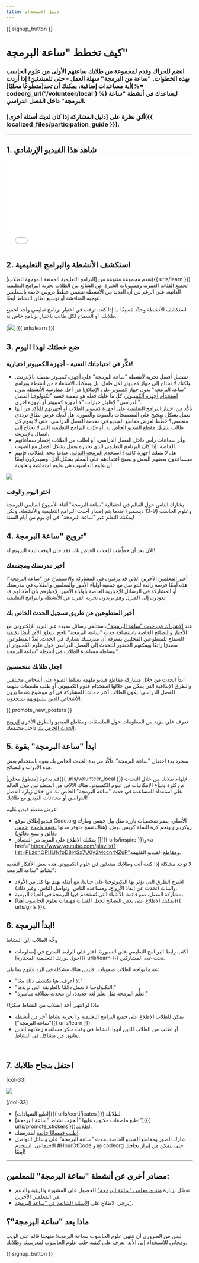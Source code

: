 ```yaml
---
title: دليل الاستخدام
---
```


{{ signup_button }}

# كيف تخطط "ساعة البرمجة"

### انضم للحراك وقدم لمجموعة من طلابك ساعتهم الأولى من علوم الحاسب بهذه الخطوات. "ساعة من البرمجة" سهلة العمل - حتى للمبتدئين! إذا أردت أية مساعدات إضافية، يمكنك أن تجد[متطوعًا محليًا](%= codeorg_url('/volunteer/local') %) ليساعدك في أنشطة "ساعة البرمجة" داخل الفصل الدراسي.

### ألق نظرة على [دليل المشاركة إذا كان لديك أسئلة أخرى]({{ localized_files/participation_guide }}).

***

## 1. شاهد هذا الفيديو الإرشادي <iframe width="500" height="255" src="//www.youtube.com/embed/SrnvvWDm73k" frameborder="0" allowfullscreen mark="crwd-mark"></iframe>

## 2. استكشف الأنشطة والبرامج التعليمية

نقدم مجموعة متنوعة من [البرامج التعليمية الممتعة الموجهة للطلاب]({{ urls/learn }}) لجميع الفئات العمرية ومستويات الخبرة. من الشائع بين الطلاب تجربة البرامج التعليمية الذاتية، على الرغم من أن العديد من الأنشطة تتضمن خطط دروس خاصة بالمعلمين لتوجيه المناقشة أو توسيع نطاق النشاط أيضًا.

استكشف الأنشطة وحدِّد مُسبقًا ما إذا كنت ترغب في اختيار برنامج تعليمي واحد لجميع طلابك، أو السماح لكل طالب باختيار برنامج خاص به.

[<img src="/images/fit-700/tutorials.png" />]({{ urls/learn }})

## 3. ضع خطتك لهذا اليوم

### فكِّر في احتياجاتك التقنية - أجهزة الكمبيوتر اختيارية!

- تشتمل أفضل تجربة لأنشطة "ساعة البرمجة" على أجهزة كمبيوتر متصلة بالإنترنت. ولكنك لا تحتاج إلى جهاز كمبيوتر لكل طفل، بل ويمكنك الاستفادة من أنشطة وبرامج "ساعة البرمجة" بدون جهاز كمبيوتر على الإطلاق! من أجل ممارسة [ الأنشطة بدون استخدام أجهزة الكمبيوتر](/learn)، كل ما عليك فعله هو تصفية قسم "تكنولوجيا الفصل الدراسي" لإظهار خيارات "لا أجهزة كمبيوتر أو أجهزة اخرى".
- تأكَّد من اختبار البرامج التعليمية على أجهزة كمبيوتر الطلاب أو أجهزتهم للتأكد من أنها تعمل بشكل صحيح على المتصفحات بالصوت والصورة. هل لديك عرض نطاق ترددي منخفض؟ خَطِّط لعرض مقاطع الفيديو في مقدمة الفصل الدراسي، حتى لا يقوم كل طالب بتنزيل مقطع الفيديو الخاص به. أو جرِّب البرامج التعليمية التي لا تحتاج إلى اتصال بالإنترنت.
- وفِّر سماعات رأس داخل الفصل الدراسي، أو اطلب من الطلاب إحضار سماعاتهم الخاصة، إذا كان البرنامج التعليمي الذي تختاره يعمل بشكل أفضل مع الصوت.
- هل لا تمتلك أجهزة كافية؟ استخدم [ البرمجة الثنائية](https://www.youtube.com/watch؟v=vgkahOzFH2Q). عندما يتحد الطلاب، فإنهم سيساعدون بعضهم البعض و يصبح اعتمادهم على المعلم بشكل أقل. وسيدركون أيضًا أن علوم الحاسوب هي علوم اجتماعية وتعاونية.

<img src="/images/fit-350/group_ipad.jpg" />

### اختر اليوم والوقت

يشارك الناس حول العالم في احتفالية "ساعة البرمجة" أثناء الأسبوع العالمي للبرمجة وعلوم الحاسب (9-13 ديسمبر) عندما يتم إصدار أحدث البرامج التعليمية والأنشطة. ولكن يمكنك التعلم عبر "ساعة البرمجة" في أي يوم من أيام السنة!

## 4. ترويج "ساعة البرمجة"

الآن بعد أن خطَّطت للحدث الخاص بك، فقد حان الوقت لبدء الترويج له!

### أخبر مدرستك ومجتمعك

أخبر المعلمين الآخرين الذين قد يرغبون في المشاركة والاستمتاع عن "ساعة البرمجة"! هذه أيضًا فرصة رائعة للتواصل مع جمعية أولياء الأمور والمعلمين والطلاب في مدرستك أو المشاركة في الرسائل الإخبارية الخاصة بأولياء الأمور، لإخبارهم بأن أطفالهم قد يعودون إلى المنزل وهم يريدون تجربة المزيد من الأنشطة والبرامج التعليمية!

### أخبر المتطوعين عن طريق تسجيل الحدث الخاص بك

عند [ الاشتراك في حدث "ساعة البرمجة" ](/)، ستتلقى رسائل مفيدة عبر البريد الإلكتروني مع الأخبار والنصائح الخاصة باستضافة حدث "ساعة البرمجة" ناجح. يتعلق الأمر أيضًا بكيفية السماح للمتطوعين المحليين بمعرفة أن مدرستك تشارك في الحدث. يُعدُّ المتطوعون مصدرًا رائعًا ويمكنهم الحضور للتحدث إلى الفصل الدراسي حول علوم الكمبيوتر أو ببساطة مساعدة الطلاب في أنشطة "ساعة البرمجة".

### اجعل طلابك متحمسين

ابدأ الحدث من خلال مشاركة [ مقاطع فيديو ملهمة ](/promote/resources) تسلط الضوء على أشخاص مختلفين والطرق الإبداعية التي يمكن من خلالها استخدام علوم الكمبيوتر. أو طلب ملصقات ملهمة للفصل الدراسي! يكون الطلاب أكثر حماسًا للمشاركة في أي موضوع عندما يرون الأشخاص الذين يشبهونهم يشجعونه.

{{ promote_new_posters }}

تعرف على مزيد من المعلومات حول الملصقات ومقاطع الفيديو والطرق الأخرى [ لترويج الحدث الخاص بك](/promote/resources#posters) داخل مجتمعك.

## 5. ابدأ "ساعة البرمجة" بقوة

بمجرد بدء احتفال "ساعة البرمجة"، تأكَّد من بدء الحدث الخاص بك بقوة باستخدام بعض هذه الأدوات والنصائح.

قم بدعوة [متطوع محلي]({{ urls/volunteer_local }}) لإلهام طلابك من خلال التحدث عن كثرة وتنوُّع الإمكانيات في علوم الكمبيوتر. هناك الآلاف من المتطوعين حول العالم على استعداد للمساعدة في حدث "ساعة البرمجة" الخاص بك من خلال زيارة الفصل الدراسي أو محادثات الفيديو مع طلابك!

عرض مقطع فيديو مُلهم:

- فيديو إطلاق موقع Code.org الأصلي، يضم شخصيات بارزة مثل بيل جيتس ومارك زوكربيرج ونجم كرة السلة كريس بوش. (هناك نسخ متوفر مدتها [دقيقة واحدة](https://www.youtube.com/watch؟v=qYZF6oIZtfc), [خمس دقائق](https://www.youtube.com/watch?v=nKIu9yen5nc) و [تسع دقائق](https://www.youtube.com/watch؟v=dU1xS07N-FA))
- يمكنك الاطلاع على المزيد من المصادر []({{ urls/inspire }})و<a href="https://www.youtube.com/playlist؟list=PLzdnOPI1iJNfpD8i4Sx7U0y2MccnrNZuP"ومقاطع الفيديو</a> المُلهمة.

لا توجد مشكلة إذا كنت أنت وطلابك مبتدئين في علوم الكمبيوتر. هذه بعض الأفكار لتقديم نشاط "ساعة البرمجة":

- اشرح الطرق التي تؤثر بها التكنولوجيا على حياتنا، مع أمثلة يهتم بها كل من الأولاد والبنات (تحدث عن إنقاذ الأرواح، ومساعدة الناس، وتواصل الناس، وغير ذلك).
- بمشاركة الفصل، ضع قائمة بالأشياء التي تُستخدم فيها البرمجة في الحياة اليومية.
- يمكنك الاطلاع على بعض النصائح لجعل الفتيات مهتمات بعلوم الحاسوب[هنا]({{ urls/girls }}).


## 6. ابدأ البرمجة!

وجِّه الطلاب إلى النشاط

- اكتب رابط البرنامج التعليمي على السبورة. اعثر على الرابط المدرج في [معلومات حول دورتك التعليمية المختارة]({{ urls/learn }}) تحت عدد المشاركين.

عندما يواجه الطلاب صعوبات، فليس هناك مشكلة في الرد عليهم بما يلي:

- "لا أعرف. هيا نكتشف ذلك معًا."
- "التكنولوجيا لا تعمل دائمًا بالطريقة التي نريدها."
- "تعلُّم البرمجة مثل تعلم لغة جديدة، لن تتحدث بطلاقة مباشرة."

ماذا لو انتهى أحد الطلاب من النشاط مبكرًا؟

- يمكن للطلاب الاطلاع على جميع البرامج التعليمية و [تجربة نشاط آخر من أنشطة "ساعة البرمجة"]({{ urls/learn }}).
- أو اطلب من الطلاب الذين أنهوا النشاط في وقت مبكر مساعدة زملائهم الذين يعانون من مشاكل في النشاط.

<p style="clear:both">&nbsp;</p>

## 7. احتفل بنجاح طلابك

[col-33]

<img src="/images/fit-300/boy-certificate.jpg" />

[/col-33]

- [اطبع الشهادات]({{ urls/certificates }}) لطلابك.
- [اطبع ملصقات مكتوب عليها "أنجزت نشاط "ساعة البرمجة"]({{ urls/promote_stickers }})لطلابك.
- [اطلب قمصانًا خاصة](http://blog.code.org/post/132608499493/hour-of-code-shirts-and-more) لمدرستك.
- شارك الصور ومقاطع الفيديو الخاصة بحدث "ساعة البرمجة" على وسائل التواصل الاجتماعي. استخدم #HourOfCode و @ codeorg حتى نتمكن من إبراز نجاحك أيضًا!

----

## مصادر أخرى عن أنشطة "ساعة البرمجة" للمعلمين:

- تفضَّل بزيارة [منتدى معلمي "ساعة البرمجة"](http://forum.code.org/c/plc/hour-of-code) للحصول على المشورة والرؤية والدعم من المعلمين الآخرين.
- يرجى الاطلاع على [ الأسئلة الشائعة عن "ساعة البرمجة"](https://help.edraak.org/hc/en-us/categories/200147083-Hour-of-Code).

## ماذا بعد "ساعة البرمجة"؟

ليس من الضروري أن تنتهي علوم الحاسوب بساعة البرمجة! منهجنا قائم على الويب ومجاني للاستخدام إلى الأبد. [ تعرف على كيفية ](/beyond) جلب علوم الحاسوب لمدرستك وطلابك.

{{ signup_button }}
